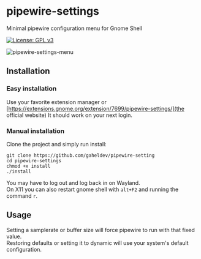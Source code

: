 # pipewire-settings
Minimal pipewire configuration menu for Gnome Shell

[![License: GPL v3](https://img.shields.io/badge/License-GPLv3-blue.svg)](/LICENSE.md)

![pipewire-settings-menu](https://github.com/user-attachments/assets/6b364340-4fd1-4007-9cde-e4c709a0d55c)

## Installation
### Easy installation
Use your favorite extension manager or [https://extensions.gnome.org/extension/7699/pipewire-settings/](the official website)
It should work on your next login.

### Manual installation
Clone the project and simply run install:
```
git clone https://github.com/gaheldev/pipewire-setting
cd pipewire-settings
chmod +x install
./install
```

You may have to log out and log back in on Wayland.\
On X11 you can also restart gnome shell with `alt+F2` and running the command `r`.

## Usage
Setting a samplerate or buffer size will force pipewire to run with that fixed value.\
Restoring defaults or setting it to dynamic will use your system's default configuration.
